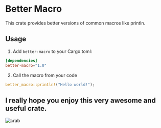# Better Macro

This crate provides better versions of common macros like println.

## Usage

1. Add `better-macro` to your Cargo.toml:
```toml
[dependencies]
better-macro="1.0"
```

2. Call the macro from your code
```rust
better_macro::println!("Hello world!");
```

## I really hope you enjoy this very awesome and useful crate.
![crab](https://media1.tenor.com/images/1c4397961a5c298fa25c65e9c00ed73c/tenor.gif?itemid=15701153)